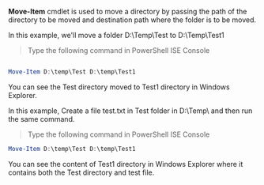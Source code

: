 **Move-Item** cmdlet is used to move a directory by passing the path of the directory to be moved and destination path where the folder is to be moved.


In this example, we'll move a folder D:\Temp\Test to D:\Temp\Test1

> Type the following command in PowerShell ISE Console
```powershell

Move-Item D:\temp\Test D:\temp\Test1

```
You can see the Test directory moved to Test1 directory in Windows Explorer.

In this example, Create a file test.txt in Test folder in D:\Temp\ and then run the same command.

> Type the following command in PowerShell ISE Console
```powershell
Move-Item D:\temp\Test D:\temp\Test1
```
You can see the content of Test1 directory in Windows Explorer where it contains both the Test directory and test file.
